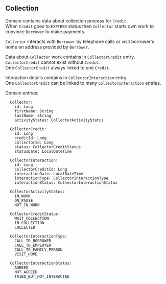 ## Collection

Domain contains data about collection process for `Credit`. \
When `Credit` goes to `EXPIRED` status then `Collector` starts own work to convince `Borrower` to make payments.

`Collector` interacts with `Borrower` by telephone calls or visit borrower's home on address provided by `Borrower`.

Data about `Collector` work contains in `CollectorCredit` entry. \
`CollectorCredit` cannot exist without `Credit`. \
One `CollectorCredit` always linked to one `Credit`.

Interaction details contains in `CollectorInteraction` entry. \
One `CollectorCredit` can be linked to many `CollectorInteraction` entries.

Domain entries:

```
  Collector:
    id: Long
    firstName: String
    lastName: String
    activityStatus: CollectorActivityStatus
  
  CollectorCredit:
    id: Long
    creditId: Long
    collectorId: Long
    status: CollectorCreditStatus
    statusDate: LocalDateTime
  
  CollectorInteraction:
    id: Long
    collectorCreditId: Long
    interactionDate: LocalDateTime
    interactionType: CollectorInteractionType
    interactionStatus: CollectorInteractionStatus    
      
  CollectorActivityStatus:
    IN_WORK
    ON_PAUSE
    NOT_IN_WORK
    
  CollectorCreditStatus:
    WAIT_COLLECTION
    IN_COLLECTION
    COLLECTED
  
  CollectorInteractionType:
    CALL_TO_BORROWER
    CALL_TO_EMPLOYER
    CALL_TO_FAMILY_PERSON
    VISIT_HOME    
           
  CollectorInteractionStatus:
    AGREED
    NOT_AGREED  
    TRIED_BUT_NOT_INTERACTED    
```
